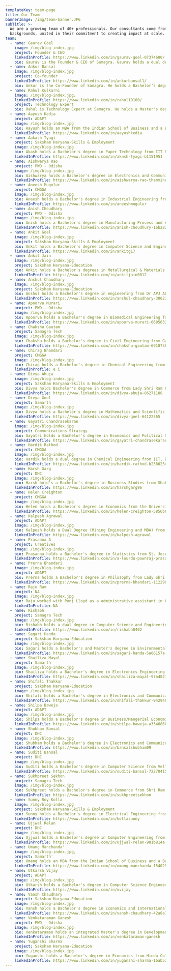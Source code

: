 ```yaml
---
templateKey: team-page
title: Our Team
bannerImage: /img/team-banner.JPG
subTitle: >-
  We are a growing team of 40+ professionals. Our consultants come from diverse
  backgrounds, united in their commitment to creating impact at scale.
team:
  - name: Gaurav Goel
    image: /img/blog-index.jpg
    project: Founder & CEO
    linkedInProfile: https://www.linkedin.com/in/gaurav-goel-07374680/
    bio: Gaurav is the Founder & CEO of Samagra. Gaurav holds a dual degree in Computer Science & Engineering from IIT Delhi and an MBA from IIM Calcutta. After graduating from IIM Calcutta, he joined McKinsey & Co. as a Management Consultant where he worked across sectors and geographies, solving diverse corporate problem statements. While he was enjoying his stint at McKinsey, he knew that eventually he wanted to work towards improving the lives of citizens by engaging with the governance process. In 2012, he set up Samagra so that he could translate his passion into a reality create impact at scale. He has shaped Samagra's values and approach to impact, and continues to steer it into the future.
  - name: Ankur Bansal
    image: /img/blog-index.jpg
    project: Co-founder
    linkedInProfile: https://www.linkedin.com/in/ankurbansal1/
    bio: Ankur is the Co-Founder of Samagra. He holds a Bachelor’s degree in Finance from Unitec Institute of Technology and Masters of Commercial Law from University of Auckland. He completed his Chartered Accountancy from Chartered Accountants Australia and New Zealand. Prior to Samagra, Ankur worked with Michael & Susan Dell Foundation, leading the health and education portfolios. He was involved in conceptualizing large-scale programmes and created a roadmap for future investments in these sectors. Previously, he has held senior roles in PwC and Zuna Capital in India, Australia, US and New Zealand. Ankur's belief that governance is the most effective lever of change in India led him to move back to the country and co-found Samagra. He joined Gaurav in this journey in 2015, and has been instrumental in driving Samagra's journey and growth both as an organisation and the impact it has been able to create
  - name: Rahul Kulkarni
    image: /img/blog-index.jpg,
    linkedInProfile: https://www.linkedin.com/in/rahul10100/
    project: Technology Expert
    bio: Rahul is Technology Expert at Samagra. He holds a Master's degree in Engineering from Georgia Tech. Previously, he worked as a Product Manager at National Instruments and was the first Product Manager at Google India. He has also worked as the Chief Product Officer at Sokrati. He is currently a co-founder and partner at DoNew, a social startup that uses technology to bring disruptive people and product innovation to individuals, startups & governments. Rahul has been instrumental in defining the third pillar of Samagra's problem solving approach--leveraging data and technology to create impact at scale. Rahul drives the use of technology across all our engagements
  - name: Aayush Kedia
    project: ADAPT
    image: /img/blog-index.jpg
    bio: Aayush holds an MBA from the Indian School of Business and a Bachelor's degree in Commerce from Shri Ram College of Commerce. Prior to Samagra, he worked with Blue Vector, a creative agency based out of Gurgaon, that he co-founded. He assumed various cross-functional roles at the start-up and his last project involved conceptualising a marketing tech product. He has previously also worked at EY.\n\nHis belief that governance is the critical lever to creating sustainable and scalable solutions brought him to Samagra. He is currently part of the ADAPT team in Odisha.
    linkedInProfile: https://www.linkedin.com/in/aayushkedia
  - name: Aakash Tyagi
    project: Saksham Haryana-Skills & Employment
    image: /img/blog-index.jpg
    bio: Akash holds a Bachelor's degree in Paper Technology from IIT Roorkee. Driven by an interest in understanding sectoral reforms in education, he joined the Teach For India fellowship. Teaching English and Social studies to 93 students in a school in Pune gave him insight into the reality of government school classrooms. Post TFI, Akash worked as Lead Teacher with iTeach Schools where he co-led a low-income PPP school with the aim of creating a proof point for an inclusive, holistic and high-performing low-income school. An opportunity to build on his previous experience working on the ground and create systemic change at scale brought him to Samagra. Currently he is part of the Saksham Haryana-Skills & Employment team. 
    linkedInProfile: https://www.linkedin.com/in/akash-tyagi-b1151951
  - name: Aishwarya Rao
    project: PWD - Odisha
    image: /img/blog-index.jpg
    bio: Aishwarya holds a Bachelor's degree in Electronics and Communication Engineering from Vellore Institute of Technology. As a part of the LAMP Fellowship (2016-17), she worked as a Legislative Assistant to Meenakshi Lekhi, Member of Parliament from the New Delhi Lok Sabha constituency.\n\nAn opportunity to work with the executive and understanding governance from the perspective of  implementation bring her to Samagra.
    linkedInProfile: https://www.linkedin.com/in/aishwarya-rao-thammineedi-a18aba118
  - name: Aneesh Mugulur
    project: CMGGA
    image: /img/blog-index.jpg
    bio: Aneesh holds a Bachelor's degree in Industrial Engineering from R.V College of Engineering, Bangalore. Prior to joining Samagra, he worked at Your Story Media in its growth hacking team. He was also worked as a consultant to the Deputy Commissioner of Chikmaglur, Karnataka for implementing Swachh Bharat Mission in the district.\n\nHis passion for ensuring last mile delivery of government-to-citizen services brought him to Samagra. He is currently part of the CMGGA team in Haryana.
    linkedInProfile: https://www.linkedin.com/in/aneeshmugulur
  - name: Anish Choudhary
    project: PWD - Odisha
    image: /img/blog-index.jpg
    bio: Anish holds a Bachelor's degree in Manufacturing Process and Automation from Netaji Subhas Institute of Technology and an MBA from IIM Ahmedabad. Anish has more than 11 years of work experience as a strategy specialist, built on 8 years in management consulting and in senior leadership roles at large Indian corporates.\n\nBefore coming to Samagra, he was Vice President Strategy at Lodha Group, where he was driving strategic initiatives for business growth and operations improvement. Prior to that, Anish was Manager at AT Kearney. An interest in working with governments to create scalable, impactful solutions to governance problems brought him to Samagra. Currently he leads our engagement with the Public Works Department in Odisha.
    linkedInProfile: https://www.linkedin.com/in/anish-choudhury-16b28216
  - name: Ankit Goel
    image: /img/blog-index.jpg
    project: Saksham Haryana-Skills & Employment
    bio: Ankit holds a Bachelor's degree in Computer Science and Engineering from Uttar Pradesh Technical University and a Master's in Management with a specialisation in Business Analytics from the Indian Institute of Science, Bengaluru. He started his career at HP Global Analytics as a Business Analyst in the Digital Marketing Analytics tower and moved on to work at SEBI as an Assistant Manager in the Investment Management Department. He then joined the Department of Finance and Planning, Government of Chhattisgarh as a Chief Minister’s Good Governance Fellow.\n\nThe zeal to create real impact on the ground by transforming governance and public administration brought Ankit to Samagra. He is currently part of the Saksham Haryana-Skills & Employment team.
    linkedInProfile: https://www.linkedin.com/in/ankitg17
  - name: Ankit Jain
    image: /img/blog-index.jpg
    project: Saksham Haryana-Education
    bio: Ankit holds a Bachelor's degrees in Metallurgical & Materials Engineering from IIT Kharagpur. He worked for 3 years with Rio Tinto India as process engineer and business analyst for an upcoming diamond mine in Madhya Pradesh. An interest in switching to the social impact sector led him to join the first cohort of the Chief Minister's Good Governance Associates (CMGGA) programme in Haryana. As a CMGGA, he spent one year working on improving the delivery of government programmes and piloting innovative governance changes in Jind district.\n\nWhile the CMGGA programme provided an in-depth understanding of the government's functioning at grassroot level, Ankit wanted to work at the state level to contribute towards effective and sustainable systemic change. With this in mind, Ankit joined Samagra to create impact at scale. He currently leads the Saksham Haryana-Education engagement.
    linkedInProfile: https://www.linkedin.com/in/ankitjain0812
  - name: Anshul Chaudhary
    image: /img/blog-index.jpg
    project: Saksham Haryana-Education
    bio: Anshul holds a Bachelor's degree in engineering from Dr APJ Abdul Kalam Technical University. Previously, he worked as a Consultant for MP from Hyderabad, Asaduddin Owaisi and led the LEARN project focused on first-time voters of the constituency. Anshul has also worked as Manager, Government Affairs for India’s leading parking start-up Get My Parking where he worked with state governments, urban local bodies and Smart City consultants to assist in the formulation of parking policies. As a Policy in Action Fellow with Young Leaders for Active Citizenship (YLAC) he worked for Rajeev Shankarrao Satav, MP for Hingoli, on the “Study on Disability Rights and the Accessible India Campaign"". Anshul is also a national level quizzer and plans to write a quiz book for children.\n\nAn opportunity to solve complex governance challenges through a hands-on approach brought him to Samagra. Currently he is part of the Saksham Haryana-Education team.
    linkedInProfile: https://www.linkedin.com/in/anshul-chaudhary-30623839
  - name: Apoorva Murari
    project: PWD - Odisha
    image: /img/blog-index.jpg
    bio: Apoorva holds a Bachelor's degree in Biomedical Engineering from the Bharati Vidyapeeth University. She is a Chevening Scholar with a Master's  degree in Development Studies from the Institute of Development Studies, Sussex. Previously, she worked with Teach For India managing fellowship recruitment. Before Samagra, she was a Campaign Lead at Indus Action driving the implementation of RTE Act Section 12 (1)(c) in Delhi. She worked to implement awareness campaigns and application support processes for low-income communities and school readiness camps for 3-6 year old children.\n\nAn opportunity to understand public administration systems brought Apoorva to Samagra.
    linkedInProfile: https://www.linkedin.com/in/apoorva-murari-06056326
  - name: Chakshu Gautam
    project: Samagra Tech
    image: /img/blog-index.jpg
    bio: Chakshu holds a Bachelor's degree in Civil Engineering from Galgotias College of Engineering and Technology and an MTech in Structural Engineering (Civil) from the IIT, Delhi. Prior to Samagra, he was working with an IoT start up, CarSense, as a Senior Software Developer. Before that he held the position of Assistant Professor at Amity University, Gurugram where he taught Civil and Structural Engineering.\n\nHis belief that employing technological tools can lead to better governance and improve the lives of citizens brought him to Samagra. Currently he is part of the Samagra Tech team.
    linkedInProfile: https://www.linkedin.com/in/chakshu-gautam-6918736b
  - name: Chirag Bhandari
    project: CMGGA
    image: /img/blog-index.jpg
    bio: Chirag holds a Bachelor's degree in Chemical Engineering from IIT, Bombay. He worked as an analytics consultant with Fractal Analytics before becoming a tech entrepreneur. Chirag started a company in the travel domain and subsequently helped build the insurance startup Coverfox Insurance ground up. He led teams in digital marketing, sales and analytics and last led strategy for Coverfox as the Chief of Staff. \n\nAn opportunity to use his entrepreneurial experience to deliver large scale and deep impact programmes brought him to Samagra. Currently he leads the CMGGA engagement in Haryana.
    linkedInProfile: e i
  - name: Divya Ahuja
    image: /img/blog-index.jpg
    project: Saksham Haryana-Skills & Employment
    bio: Divya holds Bachelor's degree in Commerce from Lady Shri Ram College for Women. Previously, she has worked as an Analyst at KPMG India in the Deal Advisory arm. Her interest in the development sector grew from short stints in policy and social work in college.\n\nAn opportunity to create real impact and build a career path in the social sector brought her to Samagra. Currently she is part of the Saksham Haryana-Skills & Employment team.
    linkedInProfile: https://www.linkedin.com/in/divya-ahuja-86271188
  - name: Divya Goel
    project: Samarth
    image: /img/blog-index.jpg
    bio: Divya holds a Bachelor's degree in Mathematics and Scientific Computing from IIT, Kanpur. She completed the Young India Fellowship from Ashoka University. As a student she worked with various social sector organisations. She also holds a Professional Diploma in Movement Art from the Attakkalari Centre for Movement Arts, Bengaluru.\n\nSamagra's commitment to both scale and tangible impact by working with the government brought her here. Currently she is part of the Samarth team in Himachal Pradesh.
    linkedInProfile: https://www.linkedin.com/in/divya-goel-64122365
  - name: Gayatri Chandrasekaran
    image: /img/blog-index.jpg
    project: Communications Strategy
    bio: Gayatri holds a Bachelor's degree in Economics and Political Science from St Stephen's College, University of Delhi and a Post-Graduate Diploma in Journalism from the Asian College of Journalism, Chennai. She also has a Master's in International Relations from the School of Advanced International Studies (SAIS), Johns Hopkins University. Prior to Samagra, she was working at IDFC Institute as Manager for Communications & Strategy. Gayatri has previously also worked at Mint as a copy editor and opinion writer. While at Mint, she used to write on foreign policy and security issues, primarily focused on the Indian subcontinent. \n\nAn opportunity to work at the intersection of public policy and communication brought her to Samagra.
    linkedInProfile: https://www.linkedin.com/in/gayatri-chandrasekaran-17a25590
  - name: Hardik Rathod
    project: CMGGA
    image: /img/blog-index.jpg
    bio: Hardik holds a dual degree in Chemical Engineering from IIT, Bombay. Before joining Samagra, he has worked as a Product Manager in UpGrad.com, an Ed-Tech Startup, and Housing.com. He also worked with various fintech startups as an advisor focusing on growth. He also co-founded Aasaanjobs.com and was responsible for the firm's operations and business development. He entered the policy space through the Young Leaders for Active Citizenship (YLAC) fellowship, during which he worked on analysing and developing a Skill Development Policy for a Lok Sabha MP.\n\nAn opportunity to work at the intersection of technology and policy brought him to Samagra. Currently he is part of the CMGGA team in Haryana.
    linkedInProfile: https://www.linkedin.com/in/hardik-rathod-b2386234
  - name: Harsh Garg
    project: DHC
    image: /img/blog-index.jpg
    bio: Harsh hold's a Bachelor's degree in Business Studies from Shaheed Sukhdev College of Business Studies, Delhi University. During his time at college, he was actively involved with Enactus, and represented India at the Enactus World Cup 2018, where his team got the second position for their work in the sanitation and education space. In addition to this, he also worked as a campaign leader for Teach for India in his college and interned at Social Cops.\n\nHis passion towards creating social impact and bringing about a positive change in the world brought him to Samagra. Currently he is part of the Digital Haryana Cell.
    linkedInProfile: https://www.linkedin.com/in/harshgarg96
  - name: Helen Creighton
    project: CMGGA
    image: /img/blog-index.jpg
    bio: Helen holds a Bachelor's degree in Economics from the University of Cambridge. She worked in think tanks both in New Delhi and London before joining the UK Civil Service. She first worked as an Economist in the Energy and Climate department and later as a Senior Policy Advisor in the Department for Exiting the European Union.\n\nAn opportunity to expand her understanding of different governance models and to explore innovative ways of improving citizens' daily lives brought her to Samagra. Currently she is part of the CMGGA team in Haryana.
    linkedInProfile: https://www.linkedin.com/in/helen-creighton-5856b685
  - name: Kalpesh Agrawal
    project: ADAPT
    image: /img/blog-index.jpg
    bio: Kalpesh holds a Dual Degree (Mining Engineering and MBA) from IIT, Indian School of Mines, Dhanbad. Previously, he worked as a Business Analyst at Analytics Quotient where he focused on building business development and growth metrics for an automobile client.\n\nAn interest in working with the political and bureaucratic leadership to create scalable impact brought him to Samagra. Currently he is part of the ADAPT team in Odisha.
    linkedInProfile: https://www.linkedin.com/in/kalpesh-agrawal
  - name: Prasanna A
    project: Creatives
    image: /img/blog-index.jpg
    bio: Prasanna holds a Bachelor's degree in Statistics from St. Joseph's College, Trichy and a Master's in Computer Applications from Adaikalamatha College, Thanjavur. He has worked extensively in the consulting and investment banking industries and produced high-end business-to-business and consumer-facing designs. He has worked with one of the Big 3 Consulting firms and two of the top-10 Investment Banking companies.\n\nHe works as a graphics designer at Samagra.
    linkedInProfile: https://www.linkedin.com/in/a-lourdu-pownraj-prasanna-786a1a132
  - name: Prerna Bhandari
    image: /img/blog-index.jpg
    project: ADAPT
    bio: Prerna holds a Bachelor's degree in Philosophy from Lady Shri Ram College for Women, University of Delhi. An interest in creating social impact drove her to lead the research and development team of Enactus as part of which she conducted in depth onground research and back-end analysis of community development projects. She has also interned as a policy researcher with the Deputy Chief Minister's Office, Government of Delhi, where she undertook the process of streamlining and monitoring the MLALAD funds of 11 revenue districts of Delhi and recommended policy level interventions for improved functioning of the Delhi Urban Development Authority.\n\nAn opportunity to employ her proble-solving skills to create sustainable impact brought her to Samagra. Currently she is part of the ADAPT team in Odisha.
    linkedInProfile: https://www.linkedin.com/in/prerna-bhandari-112298141
  - name: Raju Ram
    project: NA
    image: /img/blog-index.jpg
    bio: Raju worked with Punj Lloyd as a administrative assistant in Libya, and with Walt Disney as a Office Coordinator.\n\nHe works with Samagra as Office Manager.
    linkedInProfile: NA
  - name: Rishabh 
    project: Samagra Tech
    image: /img/blog-index.jpg
    bio: Rishabh holds a dual degree in Computer Science and Engineering from the National Institute of Technology Hamirpur, Himachal Pradesh. He is a two-time Google Summer of Code student (2019, 2018), where he contributed to the open-source projects of The Libreswan Project. He has over 150 commits in Mozilla, The Libreswan Project, phpBB, Awesome CSS, PublicLab, Sendgrid, and has over 1900 open-source commits in other projects. His belief that employing open-source tools and technology in governance can lead to significant improvement in the lives of citizens brought him to Samagra. Currently he is part of the Samagra Tech team.  
    linkedInProfile: https://www.linkedin.com/in/rishabh0402
  - name: Sagari Handa
    project: Saksham Haryana-Education
    image: /img/blog-index.jpg
    bio: Sagari holds a Bachelor's and Master's degree in Environmental Engineering from Delhi Technological University and Stanford University, respectively. After graduating from Stanford, she worked at Geosyntec Consultants, an environmental consulting company, in Seattle. \n\nHer interest in transitioning to the development sector and facilitating sustainable change on the ground brought her to Samagra. Currently she is part of the Saksham Haryana-Education team.
    linkedInProfile: https://www.linkedin.com/in/sagari-handa-5a86157a
  - name: Shailiza Mayal
    project: Samarth
    image: /img/blog-index.jpg
    bio: Shailiza holds a Bachelor's degree in Electronics Engineering from Savitribai Phule Pune University. After graduating, she worked as a Business Operations Associate with ZS Associates. She is a Young India Fellow and has worked with the Office of Maheish Girri (former Member of Parliament, East Delhi) on the implementation of rain water harvesting projects in the residential areas of East Delhi. Before joining Samagra, Shailiza was a part of the Chief Minister’s Good Governance Associate programme with the Government of Haryana and worked in Karnal district. During her time as a CMGGA, she worked on strengthening the implementation of the Chief Minister's flagship programmes, improving citizen delivery services, and assisting the administration on various strategy projects across multiple departments.\n\nHer belief that working with the government is essential for driving change on the ground brought her to Samagra.\n\n
    linkedInProfile: https://www.linkedin.com/in/shailiza-mayal-97a48279
  - name: Shifali Thakkur
    project: Saksham Haryana-Education
    image: /img/blog-index.jpg
    bio: Shifali holds a Bachelor's degree in Electronics and Communication Engineering from Amity School of Engineering & Technology and a Master's in Education from Tata Institute of Social Sciences. After working at BA Continuum  and Evalueserve, her deep-seated interest in the social sector led her to join the Teach For India Fellowship. During her time as a TFI Fellow, she taught primary grades in a low-income private school in Pune. Post the Fellowship, she continued with Teach For India and led regional fundraising and managed the alumni network and government school relations. \n\nAn opportunity to expand her understanding of the development sector and the role of governance in systemic reforms brought her to Samagra. Currently she is part of the Saksham Haryana-Education team.
    linkedInProfile: https://www.linkedin.com/in/shifali-thakkur-942948b9
  - name: Shilpa Baweja
    project: ADAPT
    image: /img/blog-index.jpg
    bio: Shilpa holds a Bachelor's degree in Business/Mangerial Economics from Maharaja Agrasen College, University of Delhi and MBA from the Indian School of Business, Hyderabad. Prior to Samagra, she was working with the Government of Andhra Pradesh as a part of their Vision Management Unit, where she was responsible for monitoring the performance of departments and districts on the CM key priorities. She has worked across diverse sectors including consulting, non-profit and government. She has previously worked at EY where she was engaged in conducting internal risk management for the organization. Her passion to work in the development space led her to take up Fellowship at Make a Difference and then join WWF-India as a Program Manager where she led their citizen engagement projects.\n\nHer belief that employing business tools can lead to better governance and help device sustainable solutions for citizens brought her to Samagra. Currently she is part of the ADAPT team in Odisha.
    linkedInProfile: https://www.linkedin.com/in/shilpa-baweja-a3346868
  - name: Shubham Bansal
    project: DHC
    image: /img/blog-index.jpg
    bio: Shubham holds a Bachelor's degree in Electronics and Communication Engineering from Thapar University. Post a six-month stint as an intern with EY, he signed up to do the Gandhi Fellowship. During the fellowship, Shubham worked on the leadership development of headmasters in 25 schools in Thane, Maharashtra. Starting in July 2018, he worked as a Chief Minister's Good Governance Associate in Yamunanagar district of Haryana for one year. As a CMGGA, Shubham worked on improving the public service delivery system in the state and gained a granular understanding of how government programmes are implemented.\n\nShubham's fascination for the public sector has pushed him to work at various levels of governance, starting from the grassroots to district-level implementation. An opportunity to use his past work experience to create impac at scale brought him to Samagra. Currently he is part of the Digital Haryana Cell.
    linkedInProfile: https://www.linkedin.com/in/bansalshubham09
  - name: Suditi Bansal
    project: DHC
    image: /img/blog-index.jpg
    bio: Suditi holds a Bachelor's degree in Computer Science from Vellore Institute of Technology. Her desire to work towards equal opportunity for everyone led her to work actively with organizations like Edforall and Teach For India which aim to improve the quality of education in government schools. Prior to Samagra, she worked as a software consultant at Microsoft for two and half years. During her time at Microsoft, she designed and developed software for clients with varying needs. Her belief that technological interventions have the power to solve complex issues got strengthened here. At the same time, she also started exploring the policy and governance space and saw it is as a potentially effective channel to solve grass-root problems in a sustainable manner.\n\nAn opportunity to leverage technology to create social impact brought her to Samagra. Currently she is part of the Digital Haryana Cell.
    linkedInProfile: https://www.linkedin.com/in/suditi-bansal-722704152
  - name: Sukhpreet Sekhon
    project: Samagra Tech
    image: /img/blog-index.jpg
    bio: Sukhpreet holds a Bachelor's degree in Commerce from Shri Ram College of Commerce, Universityof Delhi. Previously, he has worked with KPMG to provide integrity intelligence for M&A transactions to Fortune 500 companies and Private Equities. Prior to Samagra, he worked as the Senior Research Associate (Team Lead) at Pratham where he set up and built a Monitoring, Measurement & Evaluation team of over 60 people across 17 states with the mandate to design and manage the implementation of standardized measurements across Pratham's flagship Read India programme.\n\nHis passion to transform citizen-government experiences at scale brought him to Samagra. Currently he leads the Samagra Tech team.
    linkedInProfile: https://www.linkedin.com/in/sukhpreetsekhon
  - name: Sunny Roy Kolla
    image: /img/blog-index.jpg
    project: Saksham Haryana-Skills & Employment
    bio: Sunny holds a Bachelor's degree in Electrical Engineering from Vellore Institute of Technology and a Master's in Public Policy and Governance from Tata Institute of Social Sciences. He has a worked with the Government of Andhra Pradesh, where he was part of the Vision Management team that envisioned and designed an action plan for Vision 2029.\n\nThe drive to create visible on-the-ground social impact brought him to Samagra. Currently he is part of the Saksham Haryana-Skills & Employment team.
    linkedInProfile: https://www.linkedin.com/in/kollasunny
  - name: Ujjwal Relan
    project: DHC
    image: /img/blog-index.jpg
    bio: Ujjwal holds a Bachelor's degree in Computer Engineering from Netaji Subhas Institute of Technology. She worked with Microsoft and Directi before pursuing the Young India Fellowship. During the Fellowship, she got a chance to work with government schools in Uttar Pradesh and experience the gaps in Indian governance first-hand.\n\nAn opportunity to drive impact at scale through good governance brought her to Samagra. Currently she leads the Digital Haryana Cell.
    linkedInProfile: https://www.linkedin.com/in/ujjwal-relan-981b814a
  - name: Umang Manchanda'
    image: /img/blog-index.jpg, 
    project: Samarth'
    bio: Umang holds an MBA from the Indian School of Business and a Bachelor's degree in Commerce from SRCC. Prior to joining Samagra, she worked as a Marketing and Communication Manager at Sterlite Power. She developed an interest in the social sector developed during her journey as a Teach for India Fellow (2014-16).\nShe joined Samagra so she could design and implement scalable solutions to development challenges. Currently, she is part of the Samarth team in Himachal Pradesh '
    linkedInProfile: https://www.linkedin.com/in/umang-manchanda-15402548/'
  - name: Utkarsh Vijay
    project: ADAPT
    image: /img/blog-index.jpg
    bio: Utkarsh holds a Bachelor's degree in Computer Science Engineering from NIT, Jalandhar in Computer Science Engineering. Previously, he has worked as Technology Consultant with Indus Valley Partners and Boston Consulting Group. During his stint with IVP and BCG, he was extensively involved in solving some complex business problems through technology in the Finance and Industrial Goods sector. After leaving BCG, he co-founded Indian Lawyers Forum with a Supreme Court Lawyer to solve the problem of information asymmetry in the Indian judiciary by disseminating information from courts to lawyers at a large scale.\n\nAn opportunity to solve complex governance problems by using his technology, consulting and entrepreneurial skills brought him to Samagra. Currently he leads the ADAPT engagement in Odisha.
    linkedInProfile: https://www.linkedin.com/in/uvijay
  - name: Vansh Chaudhary
    project: Saksham Haryana-Education
    image: /img/blog-index.jpg
    bio: Vansh holds a Bachelor's degree in Economics and International Relations from Ashoka University. During his time in college, he interned at the Centre for Policy Research, the Direct Benefit Transfer Mission, and Swaniti Initiative. He has also worked as a research volunteer in rural Jharkhand on a field survey that assessed the efficacy of public service delivery by Common Service Centres. \n\nThe impact-oriented nature of Samagra’s work, which both designs and implements governance reforms, brought him here. Currently he is part of the Saksham Haryana-Education team.
    linkedInProfile: https://www.linkedin.com/in/vansh-chaudhary-42a8a7155
  - name: Venkataraman Ganesh
    project: PWD - Odisha
    image: /img/blog-index.jpg
    bio: Venkataraman holds an integrated Master's degree in Development Studies from IIT, Madras. He was an active member of IIT Madras' student governance and rural development ecosystem.\n\nAn opportunity to understand governments and help change lives for the better brought him to Samagra.
    linkedInProfile: https://www.linkedin.com/in/venkataraman-ganesh
  - name: Yuganshi Sharma
    project: Saksham Haryana-Education
    image: /img/blog-index.jpg
    bio: Yuganshi holds a Bachelor's degree in Economics from Hindu College, University of Delhi. During college, she was actively involved with Enactus, and worked on multiple social entrepreneurship projects on financial inclusion and skilling. Prior to Samagra, she worked in the Social Impact practice at Boston Consulting Group where she collaborated with state governments on improving health and education outcomes by developing data-driven accountability tools.\n\nHer passion to create scalable and sustainable change by working with the government brought her to Samagra. Currently she is part of the Saksham Haryana-Education team.
    linkedInProfile: https://www.linkedin.com/in/yuganshi-sharma-1bab5273    
---
```


